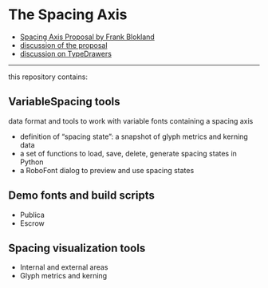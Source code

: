 The Spacing Axis
================

- [Spacing Axis Proposal by Frank Blokland](http://github.com/Microsoft/OpenTypeDesignVariationAxisTags/blob/master/Proposals/Spacing_Axis/ProposalSummary.md)
- [discussion of the proposal](https://github.com/Microsoft/OpenTypeDesignVariationAxisTags/issues/11)
- [discussion on TypeDrawers](https://typedrawers.com/discussion/2088/otvar-spacing-axis)

- - -

this repository contains:

## VariableSpacing tools

data format and tools to work with variable fonts containing a spacing axis

- definition of “spacing state”: a snapshot of glyph metrics and kerning data
- a set of functions to load, save, delete, generate spacing states in Python
- a RoboFont dialog to preview and use spacing states

## Demo fonts and build scripts

- Publica
- Escrow

## Spacing visualization tools

- Internal and external areas
- Glyph metrics and kerning
